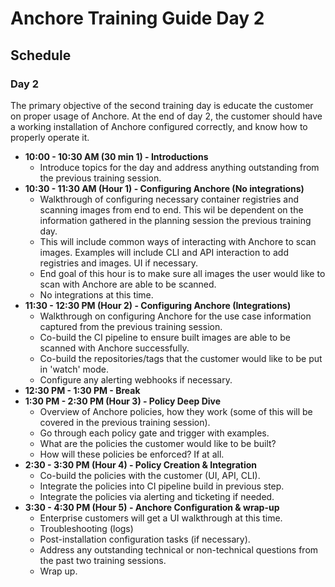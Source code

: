 # Anchore Training Guide Day 2

## Schedule

### Day 2

The primary objective of the second training day is educate the customer on proper usage of Anchore. At the end of day 2, the customer should have a working installation of Anchore configured correctly, and know how to properly operate it. 

- **10:00 - 10:30 AM (30 min 1) - Introductions**
    - Introduce topics for the day and address anything outstanding from the previous training session.
- **10:30 - 11:30 AM (Hour 1) - Configuring Anchore (No integrations)**
    - Walkthrough of configuring necessary container registries and scanning images from end to end. This wil be dependent on the information gathered in the planning session the previous training day. 
    - This will include common ways of interacting with Anchore to scan images. Examples will include CLI and API interaction to add registries and images. UI if necessary. 
    - End goal of this hour is to make sure all images the user would like to scan with Anchore are able to be scanned. 
    - No integrations at this time.
- **11:30 - 12:30 PM (Hour 2) - Configuring Anchore (Integrations)**
    - Walkthrough on configuring Anchore for the use case information captured from the previous training session. 
    - Co-build the CI pipeline to ensure built images are able to be scanned with Anchore successfully. 
    - Co-build the repositories/tags that the customer would like to be put in 'watch' mode. 
    - Configure any alerting webhooks if necessary.
- **12:30 PM - 1:30 PM - Break**
- **1:30 PM - 2:30 PM (Hour 3) - Policy Deep Dive**
    - Overview of Anchore policies, how they work (some of this will be covered in the previous training session).
    - Go through each policy gate and trigger with examples.
    - What are the policies the customer would like to be built? 
    - How will these policies be enforced? If at all.
- **2:30 - 3:30 PM (Hour 4) - Policy Creation & Integration**
    -  Co-build the policies with the customer (UI, API, CLI).
    - Integrate the policies into CI pipeline build in previous step.
    - Integrate the policies via alerting and ticketing if needed. 
- **3:30 - 4:30 PM (Hour 5) - Anchore Configuration & wrap-up**
    - Enterprise customers will get a UI walkthrough at this time. 
    - Troubleshooting (logs)
    - Post-installation configuration tasks (if necessary).
    - Address any outstanding technical or non-technical questions from the past two training sessions.
    - Wrap up.
